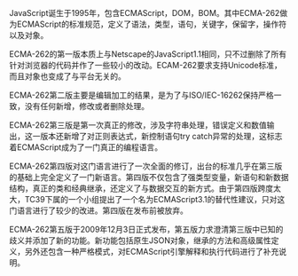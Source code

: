 JavaScript诞生于1995年，包含ECMAScript，DOM，BOM。其中ECMA-262做为ECMAScript的标准规范，定义了语法，类型，语句，关键字，保留字，操作符以及对象。

ECMA-262的第一版本质上与Netscape的JavaScript1.1相同，只不过删除了所有针对浏览器的代码并作了一些较小的改动。ECAM-262要求支持Unicode标准，而且对象也变成了与平台无关的。

ECMA-262第二版主要是编辑加工的结果，是为了与ISO/IEC-16262保持严格一致，没有任何新增，修改或者删除处理。

ECMA-262第三版是第一次真正的修改，涉及字符串处理，错误定义和数值输出，这一版本还新增了对正则表达式，新控制语句try catch异常的处理，这标志着ECMAScript成为了一门真正的编程语言。

ECMA-262第四版对这门语言进行了一次全面的修订，出台的标准几乎在第三版的基础上完全定义了一门新语言。第四版不仅包含了强类型变量，新语句和新数据结构，真正的类和经典继承，还定义了与数据交互的新方式。由于第四版跨度太大，TC39下属的一个小组提出了一个名为ECMAScript3.1的替代性建议，只对这门语言进行了较少的改进。第四版在发布前被放弃。

ECMA-262第五版于2009年12月3日正式发布，第五版力求澄清第三版中已知的歧义并添加了新的功能。新功能包括原生JSON对象，继承的方法和高级属性定义，另外还包含一种严格模式，对ECMAScript引擎解释和执行代码进行了补充说明。
